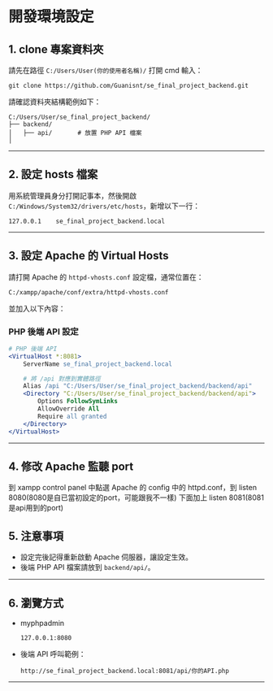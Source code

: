 # 開發環境設定

## 1. clone 專案資料夾

請先在路徑 `C:/Users/User(你的使用者名稱)/` 打開 cmd 輸入：

```
git clone https://github.com/Guanisnt/se_final_project_backend.git
```

請確認資料夾結構範例如下：

```
C:/Users/User/se_final_project_backend/
├── backend/
│   ├── api/       # 放置 PHP API 檔案
│
```

---

## 2. 設定 hosts 檔案

用系統管理員身分打開記事本，然後開啟 `C:/Windows/System32/drivers/etc/hosts`，新增以下一行：

```
127.0.0.1    se_final_project_backend.local
```

---

## 3. 設定 Apache 的 Virtual Hosts

請打開 Apache 的 `httpd-vhosts.conf` 設定檔，通常位置在：

```
C:/xampp/apache/conf/extra/httpd-vhosts.conf
```

並加入以下內容：

### PHP 後端 API 設定

```apache
# PHP 後端 API
<VirtualHost *:8081>
    ServerName se_final_project_backend.local

    # 將 /api 對應到實體路徑
    Alias /api "C:/Users/User/se_final_project_backend/backend/api"
    <Directory "C:/Users/User/se_final_project_backend/backend/api">
        Options FollowSymLinks
        AllowOverride All
        Require all granted
    </Directory>
</VirtualHost>
```

---

## 4. 修改 Apache 監聽 port
到 xampp control panel 中點選 Apache 的 config 中的 httpd.conf，到 listen 8080(8080是自已當初設定的port，可能跟我不一樣) 下面加上 listen 8081(8081是api用到的port)

## 5. 注意事項

- 設定完後記得重新啟動 Apache 伺服器，讓設定生效。
- 後端 PHP API 檔案請放到 `backend/api/`。

---

## 6. 瀏覽方式
- myphpadmin
  ```
  127.0.0.1:8080
  ```
- 後端 API 呼叫範例：
  ```
  http://se_final_project_backend.local:8081/api/你的API.php
  ```

---
